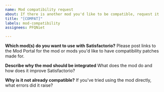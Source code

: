 ```yaml
---
name: Mod compatibility request
about: If there is another mod you'd like to be compatible, request it!
title: "[COMPAT]"
labels: mod-compatibility
assignees: PFQNiet

---
```


**Which mod(s) do you want to use with Satisfactorio?**
Please post links to the Mod Portal for the mod or mods you'd like to have compatibility patches made for.

**Describe why the mod should be integrated**
What does the mod do and how does it improve Satisfactorio?

**Why is it not already compatible?**
If you've tried using the mod directly, what errors did it raise?
